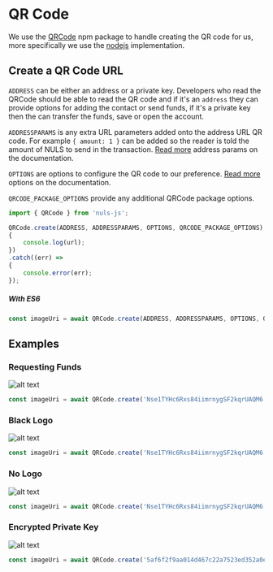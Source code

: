# QR Code
We use the [QRCode](https://www.npmjs.com/package/qrcode) npm package to handle creating the QR code for us, more
specifically we use the [nodejs](https://www.npmjs.com/package/qrcode#nodejs) implementation.

## Create a QR Code URL
`ADDRESS` can be either an address or a private key. Developers who read the QRCode should be able to read the QR code
and if it's an `address` they can provide options for adding the contact or send funds, if it's a private key then the
can transfer the funds, save or open the account.

`ADDRESSPARAMS` is any extra URL parameters added onto the address URL QR code. For example `{ amount: 1 }` can be added so
the reader is told the amount of NULS to send in the transaction. [Read more](https://CCC-NULS.github.io/nuls-js/typedoc/interfaces/iaddressparams.html) address params on the documentation. 

`OPTIONS` are options to configure the QR code to our preference. [Read more](https://CCC-NULS.github.io/nuls-js/typedoc/interfaces/iqroptions.html) options on the documentation. 

`QRCODE_PACKAGE_OPTIONS` provide any additional QRCode package options.

```js
import { QRCode } from 'nuls-js';

QRCode.create(ADDRESS, ADDRESSPARAMS, OPTIONS, QRCODE_PACKAGE_OPTIONS).then((url) =>
{
    console.log(url);
})
.catch((err) =>
{
    console.error(err);
});
```

##### With ES6
```js
const imageUri = await QRCode.create(ADDRESS, ADDRESSPARAMS, OPTIONS, QRCODE_PACKAGE_OPTIONS); 
```

## Examples
### Requesting Funds
![alt text](/nuls-js/QRCodes/getAmount.png "nuls:Nse1TYHc6Rxs84iimrnygSF2kqrUAQM6?amount=10")
```js
const imageUri = await QRCode.create('Nse1TYHc6Rxs84iimrnygSF2kqrUAQM6', { amount: 10 }); 
```

### Black Logo
![alt text](/nuls-js/QRCodes/black.png "nuls:Nse1TYHc6Rxs84iimrnygSF2kqrUAQM6")
```js
const imageUri = await QRCode.create('Nse1TYHc6Rxs84iimrnygSF2kqrUAQM6', undefined, { logo: 'black' }); 
```

### No Logo
![alt text](/nuls-js/QRCodes/blank.png "nuls:Nse1TYHc6Rxs84iimrnygSF2kqrUAQM6")
```js
const imageUri = await QRCode.create('Nse1TYHc6Rxs84iimrnygSF2kqrUAQM6', undefined, { logo: false }); 
```

### Encrypted Private Key
![alt text](/nuls-js/QRCodes/privateKey.png "nuls:5af6f2f9aa014d467c22a7523ed352a0eaed4816b4caa3cc52c15d68d627089db055f95d3de88e01fab28d2fa96fb10e")
```js
const imageUri = await QRCode.create('5af6f2f9aa014d467c22a7523ed352a0eaed4816b4caa3cc52c15d68d627089db055f95d3de88e01fab28d2fa96fb10e'); 
```
